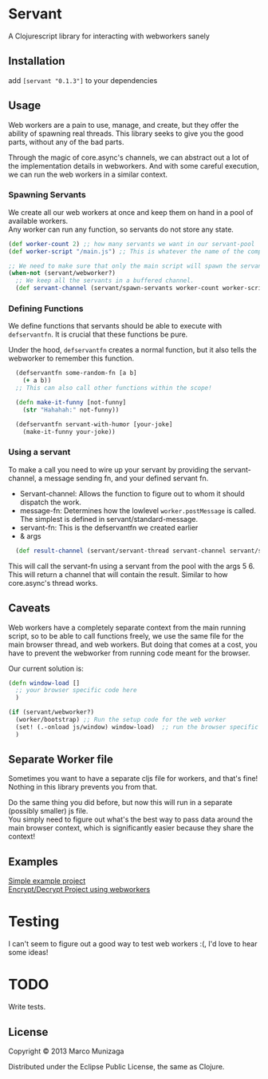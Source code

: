 # Servant

A Clojurescript library for interacting with webworkers sanely

## Installation 
  
add 
``` [servant "0.1.3"] ```
to your dependencies

## Usage

Web workers are a pain to use, manage, and create, but they offer the ability of spawning real threads.
This library seeks to give you the good parts, without any of the bad parts.
  
Through the magic of core.async's channels, we can abstract out a lot of the implementation details in webworkers.
And with some careful execution, we can run the web workers in a similar context.  

### Spawning Servants
We create all our web workers at once and keep them on hand in a pool of available workers.  
Any worker can run any function, so servants do not store any state.  


```clojure
(def worker-count 2) ;; how many servants we want in our servant-pool
(def worker-script "/main.js") ;; This is whatever the name of the compiled javascript will be

;; We need to make sure that only the main script will spawn the servants.
(when-not (servant/webworker?)
  ;; We keep all the servants in a buffered channel.
  (def servant-channel (servant/spawn-servants worker-count worker-script)))
```

### Defining Functions
We define functions that servants should be able to execute with `defservantfn`. It is crucial that these functions be pure.  

Under the hood, `defservantfn` creates a normal function, but it also tells the webworker to remember this function. 

```clojure
  (defservantfn some-random-fn [a b]
    (+ a b))
  ;; This can also call other functions within the scope!

  (defn make-it-funny [not-funny]
    (str "Hahahah:" not-funny))

  (defservantfn servant-with-humor [your-joke]
    (make-it-funny your-joke))
```

### Using a servant 
To make a call you need to wire up your servant by providing the 
servant-channel, a message sending fn, and your defined servant fn.
  
* Servant-channel: Allows the function to figure out to whom it should dispatch the work. 
* message-fn: Determines how the lowlevel `worker.postMessage` is called. The simplest is defined in servant/standard-message.
* servant-fn: This is the defservantfn we created earlier
* & args
  
```clojure
  (def result-channel (servant/servant-thread servant-channel servant/standard-message servant-fn 5 6))
```

This will call the servant-fn using a servant from the pool with the args 5 6.   
This will return a channel that will contain the result. Similar to how core.async's thread works.

## Caveats
Web workers have a completely separate context from the main running script, so to be able to call functions freely, 
we use the same file for the main browser thread, and web workers. But doing that comes at a cost, you have to 
prevent the webworker from running code meant for the browser.   

Our current solution is:
```clojure
(defn window-load []
  ;; your browser specific code here
  )

(if (servant/webworker?)
  (worker/bootstrap) ;; Run the setup code for the web worker
  (set! (.-onload js/window) window-load)  ;; run the browser specific code
  )
```

## Separate Worker file

Sometimes you want to have a separate cljs file for workers, and that's fine!   
Nothing in this library prevents you from that.
  
Do the same thing you did before, but now this will run in a separate (possibly smaller) js file.  
You simply need to figure out what's the best way to pass data around the main browser context, 
which is significantly easier because they share the context!

## Examples
[Simple example project](https://github.com/MarcoPolo/servant-demo)   
[Encrypt/Decrypt Project using webworkers](https://github.com/MarcoPolo/servant-crypt-demo)

# Testing

I can't seem to figure out a good way to test web workers :(, I'd love to hear some ideas!

# TODO

Write tests.

## License

Copyright © 2013 Marco Munizaga

Distributed under the Eclipse Public License, the same as Clojure.
